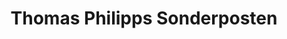 ---
title: "Thomas Philipps Sonderposten"
url: /hainburg/thomas-philipps-sonderposten/
shop: Kramladen
---